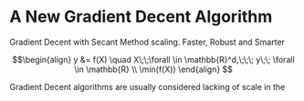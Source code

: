 # A New Gradient Decent Algorithm
Gradient Decent with Secant Method scaling. Faster, Robust and Smarter

```math
\begin{align}
y &= f(X)   \quad      X\;\;\forall \in \mathbb{R}^d,\;\;\; y\;\; \forall \in \mathbb{R} \\
\min(f(X))
\end{align}

```

Gradient Decent algorithms are usually considered lacking of scale in the 

